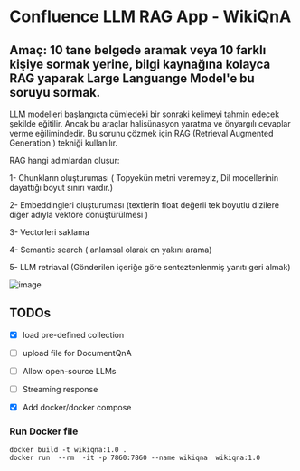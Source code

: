 
# Confluence LLM RAG App  - WikiQnA

## Amaç: 10 tane belgede aramak veya 10 farklı kişiye sormak yerine, bilgi kaynağına kolayca RAG yaparak Large Languange Model'e bu soruyu sormak. 


LLM modelleri başlangıçta cümledeki bir sonraki kelimeyi tahmin edecek şekilde eğitilir. Ancak bu araçlar halisünasyon yaratma ve önyargılı cevaplar verme eğilimindedir. Bu sorunu çözmek için RAG (Retrieval Augmented Generation ) tekniği kullanılır. 

RAG hangi adımlardan oluşur: 

1- Chunkların oluşturuması ( Topyekün metni veremeyiz, Dil modellerinin dayattığı boyut sınırı vardır.)

2- Embeddingleri oluşturuması (textlerin float değerli tek boyutlu dizilere diğer adıyla vektöre dönüştürülmesi  ) 

3- Vectorleri saklama

4- Semantic search ( anlamsal olarak en yakını arama)

5- LLM retriaval (Gönderilen içeriğe göre senteztenlenmiş yanıtı geri almak)

 
![image](https://github.com/devops-alierdogan/wikiqna/assets/132436988/3abb1f80-8a3e-4f49-98d2-8fc2ba9aa955)


## TODOs
- [X]  load pre-defined collection 
- [ ]  upload file for DocumentQnA
- [ ]  Allow open-source LLMs
- [ ]  Streaming response
- [X]  Add docker/docker compose


### Run Docker file 

``` 
docker build -t wikiqna:1.0 .
docker run  --rm  -it -p 7860:7860 --name wikiqna  wikiqna:1.0

```
